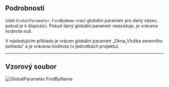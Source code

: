 ## Podrobnosti
Uzel `GlobalParameter.FindByName` vrací globální parametr pro daný název, pokud je k dispozici. Pokud daný globální parametr neexistuje, je vrácena hodnota null.

V následujícím příkladu je vrácen globální parametr „Okna_Vložka severního pohledu“ a je vrácena hodnota (v jednotkách projektu).
___
## Vzorový soubor

![GlobalParameter.FindByName](./Revit.Elements.GlobalParameter.FindByName_img.jpg)
